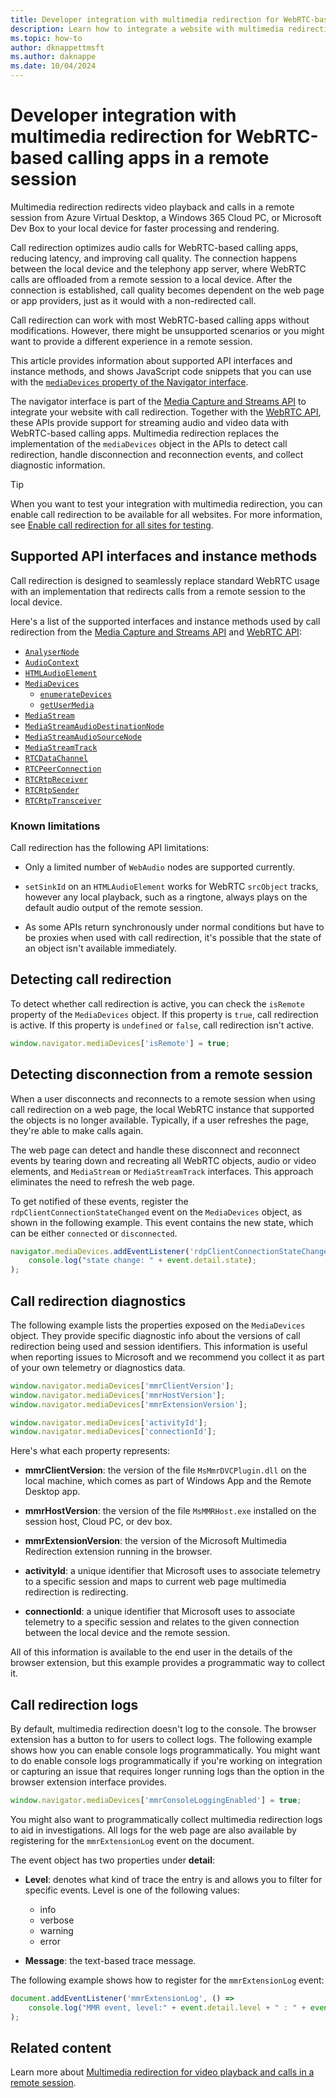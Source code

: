 ```yaml
---
title: Developer integration with multimedia redirection for WebRTC-based calling apps in a remote session
description: Learn how to integrate a website with multimedia redirection for WebRTC-based calling apps in a remote session from Azure Virtual Desktop, a Windows 365 Cloud PC, or Microsoft Dev Box.
ms.topic: how-to
author: dknappettmsft
ms.author: daknappe
ms.date: 10/04/2024
---
```


# Developer integration with multimedia redirection for WebRTC-based calling apps in a remote session

Multimedia redirection redirects video playback and calls in a remote session from Azure Virtual Desktop, a Windows 365 Cloud PC, or Microsoft Dev Box to your local device for faster processing and rendering.

Call redirection optimizes audio calls for WebRTC-based calling apps, reducing latency, and improving call quality. The connection happens between the local device and the telephony app server, where WebRTC calls are offloaded from a remote session to a local device. After the connection is established, call quality becomes dependent on the web page or app providers, just as it would with a non-redirected call.

Call redirection can work with most WebRTC-based calling apps without modifications. However, there might be unsupported scenarios or you might want to provide a different experience in a remote session. 

This article provides information about supported API interfaces and instance methods, and shows JavaScript code snippets that you can use with the [`mediaDevices` property of the Navigator interface](https://developer.mozilla.org/docs/Web/API/Navigator/mediaDevices).

The navigator interface is part of the [Media Capture and Streams API](https://developer.mozilla.org/docs/Web/API/Media_Capture_and_Streams_API) to integrate your website with call redirection. Together with the [WebRTC API](https://developer.mozilla.org/docs/Web/API/WebRTC_API), these APIs provide support for streaming audio and video data with WebRTC-based calling apps. Multimedia redirection replaces the implementation of the `mediaDevices` object in the APIs to detect call redirection, handle disconnection and reconnection events, and collect diagnostic information.

> [!TIP]
> When you want to test your integration with multimedia redirection, you can enable call redirection to be available for all websites. For more information, see [Enable call redirection for all sites for testing](multimedia-redirection-video-playback-calls.md#enable-call-redirection-for-all-sites-for-testing).

## Supported API interfaces and instance methods

Call redirection is designed to seamlessly replace standard WebRTC usage with an implementation that redirects calls from a remote session to the local device.

Here's a list of the supported interfaces and instance methods used by call redirection from the [Media Capture and Streams API](https://developer.mozilla.org/docs/Web/API/Media_Capture_and_Streams_API) and [WebRTC API](https://developer.mozilla.org/docs/Web/API/WebRTC_API):

- [`AnalyserNode`](https://developer.mozilla.org/docs/Web/API/AnalyserNode)
- [`AudioContext`](https://developer.mozilla.org/docs/Web/API/AudioContext)
- [`HTMLAudioElement`](https://developer.mozilla.org/docs/Web/API/HTMLAudioElement)
- [`MediaDevices`](https://developer.mozilla.org/docs/Web/API/MediaDevices)
    - [`enumerateDevices`](https://developer.mozilla.org/docs/Web/API/MediaDevices/enumerateDevices)
    - [`getUserMedia`](https://developer.mozilla.org/docs/Web/API/MediaDevices/getUserMedia)
- [`MediaStream`](https://developer.mozilla.org/docs/Web/API/MediaStream)
- [`MediaStreamAudioDestinationNode`](https://developer.mozilla.org/docs/Web/API/MediaStreamAudioDestinationNode)
- [`MediaStreamAudioSourceNode`](https://developer.mozilla.org/docs/Web/API/MediaStreamAudioSourceNode)
- [`MediaStreamTrack`](https://developer.mozilla.org/docs/Web/API/MediaStreamTrack)
- [`RTCDataChannel`](https://developer.mozilla.org/docs/Web/API/RTCDataChannel)
- [`RTCPeerConnection`](https://developer.mozilla.org/docs/Web/API/RTCPeerConnection)
- [`RTCRtpReceiver`](https://developer.mozilla.org/docs/Web/API/RTCRtpReceiver)
- [`RTCRtpSender`](https://developer.mozilla.org/docs/Web/API/RTCRtpSender)
- [`RTCRtpTransceiver`](https://developer.mozilla.org/docs/Web/API/RTCRtpTransceiver)

### Known limitations

Call redirection has the following API limitations:

- Only a limited number of `WebAudio` nodes are supported currently.

- `setSinkId` on an `HTMLAudioElement` works for WebRTC `srcObject` tracks, however any local playback, such as a ringtone, always plays on the default audio output of the remote session.

- As some APIs return synchronously under normal conditions but have to be proxies when used with call redirection, it's possible that the state of an object isn't available immediately.

## Detecting call redirection

To detect whether call redirection is active, you can check the `isRemote` property of the `MediaDevices` object. If this property is `true`, call redirection is active. If this property is `undefined` or `false`, call redirection isn't active.

```javascript
window.navigator.mediaDevices['isRemote'] = true;
```

## Detecting disconnection from a remote session

When a user disconnects and reconnects to a remote session when using call redirection on a web page, the local WebRTC instance that supported the objects is no longer available. Typically, if a user refreshes the page, they're able to make calls again.

The web page can detect and handle these disconnect and reconnect events by tearing down and recreating all WebRTC objects, audio or video elements, and `MediaStream` or `MediaStreamTrack` interfaces. This approach eliminates the need to refresh the web page.

To get notified of these events, register the `rdpClientConnectionStateChanged` event on the `MediaDevices` object, as shown in the following example. This event contains the new state, which can be either `connected` or `disconnected`.

```javascript
navigator.mediaDevices.addEventListener('rdpClientConnectionStateChanged', () => 
    console.log("state change: " + event.detail.state);
);
```

## Call redirection diagnostics

The following example lists the properties exposed on the `MediaDevices` object. They provide specific diagnostic info about the versions of call redirection being used and session identifiers. This information is useful when reporting issues to Microsoft and we recommend you collect it as part of your own telemetry or diagnostics data.

```javascript
window.navigator.mediaDevices['mmrClientVersion'];
window.navigator.mediaDevices['mmrHostVersion'];
window.navigator.mediaDevices['mmrExtensionVersion'];

window.navigator.mediaDevices['activityId'];
window.navigator.mediaDevices['connectionId'];
```

Here's what each property represents:

- **mmrClientVersion**: the version of the file `MsMmrDVCPlugin.dll` on the local machine, which comes as part of Windows App and the Remote Desktop app.

- **mmrHostVersion**: the version of the file `MsMMRHost.exe` installed on the session host, Cloud PC, or dev box.

- **mmrExtensionVersion**: the version of the Microsoft Multimedia Redirection extension running in the browser.

- **activityId**: a unique identifier that Microsoft uses to associate telemetry to a specific session and maps to current web page multimedia redirection is redirecting.

- **connectionId**: a unique identifier that Microsoft uses to associate telemetry to a specific session and relates to the given connection between the local device and the remote session.

All of this information is available to the end user in the details of the browser extension, but this example provides a programmatic way to collect it.

## Call redirection logs 

By default, multimedia redirection doesn't log to the console. The browser extension has a button to for users to collect logs. The following example shows how you can enable console logs programmatically. You might want to do enable console logs programmatically if you're working on integration or capturing an issue that requires longer running logs than the option in the browser extension interface provides.

```javascript
window.navigator.mediaDevices['mmrConsoleLoggingEnabled'] = true;
```

You might also want to programmatically collect multimedia redirection logs to aid in investigations. All logs for the web page are also available by registering for the `mmrExtensionLog` event on the document.

The event object has two properties under **detail**:

- **Level**: denotes what kind of trace the entry is and allows you to filter for specific events. Level is one of the following values: 
   - info
   - verbose
   - warning
   - error

- **Message**: the text-based trace message.

The following example shows how to register for the `mmrExtensionLog` event:

```javascript
document.addEventListener('mmrExtensionLog', () =>
    console.log("MMR event, level:" + event.detail.level + " : " + event.detail.message);
);
```

## Related content

Learn more about [Multimedia redirection for video playback and calls in a remote session](multimedia-redirection-video-playback-calls.md).
